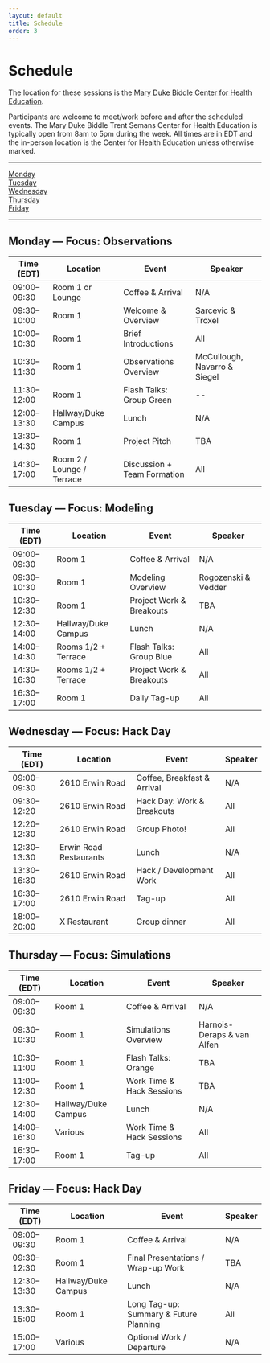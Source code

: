 ```yaml
---
layout: default
title: Schedule
order: 3
---
```


# Schedule

The location for these sessions is the [Mary Duke Biddle Center for Health Education](https://www.google.com/maps?client=firefox-b-1-d&sca_esv=c48dc88e8766c10f&output=search&q=mary+duke+biddle+trent+semans+center+for+health+education&source=lnms&fbs=AIIjpHxU7SXXniUZfeShr2fp4giZ1Y6MJ25_tmWITc7uy4KIehZSPZtqywdxHK81a_1UWmZHKJ6oqjHuUktiabrRPeHJMsvLtH8GNAdGHXBY55oOcQgKj85Zt8V0rJBqqM2jRLVOpwhMemqaFe_3JlhfsrbwzIEzn71Fr66wXjX2eFkeBIwcD5fliuxdO7E3jZZwFrqx1YiZL2nX8zmQMDFMNA9nTTfsA&entry=mc&ved=1t:200715&ictx=111).

Participants are welcome to meet/work before and after the scheduled events.
The Mary Duke Biddle Trent Semans Center for Health Education is typically open from 8am to 5pm
during the week.
All times are in EDT and the in-person location is the Center for Health Education unless otherwise marked.


---

[Monday](#monday)
<br>
[Tuesday](#tuesday)
<br>
[Wednesday](#wednesday)
<br>
[Thursday](#thursday)
<br>
[Friday](#friday)
<br>

---

<h2 id="monday" class="schedule-day day-observations">Monday — <span class="schedule-focus">Focus: Observations</span></h2>
<table class="schedule-table day-observations">
  <thead>
    <tr>
      <th>Time (EDT)</th><th>Location</th><th>Event</th><th>Speaker</th>
    </tr>
  </thead>
  <tbody>
    <tr><td>09:00–09:30</td><td>Room 1 or Lounge</td><td>Coffee &amp; Arrival</td><td>N/A</td></tr><tr><td>09:30–10:00</td><td>Room 1</td><td>Welcome &amp; Overview</td><td>Sarcevic &amp; Troxel</td></tr><tr><td>10:00–10:30</td><td>Room 1</td><td>Brief Introductions</td><td>All</td></tr><tr><td>10:30–11:30</td><td>Room 1</td><td>Observations Overview</td><td>McCullough, Navarro &amp; Siegel</td></tr><tr><td>11:30–12:00</td><td>Room 1</td><td>Flash Talks: Group Green</td><td>--</td></tr><tr><td>12:00–13:30</td><td>Hallway/Duke Campus</td><td>Lunch</td><td>N/A</td></tr><tr><td>13:30–14:30</td><td>Room 1</td><td>Project Pitch</td><td>TBA</td></tr><tr><td>14:30–17:00</td><td>Room 2 / Lounge / Terrace</td><td>Discussion + Team Formation</td><td>All</td></tr>
  </tbody>
</table>

<h2 id="tuesday" class="schedule-day day-theory">Tuesday — <span class="schedule-focus">Focus: Modeling</span></h2>
<table class="schedule-table day-theory">
  <thead>
    <tr>
      <th>Time (EDT)</th><th>Location</th><th>Event</th><th>Speaker</th>
    </tr>
  </thead>
  <tbody>
    <tr><td>09:00–09:30</td><td>Room 1</td><td>Coffee &amp; Arrival</td><td>N/A</td></tr><tr><td>09:30–10:30</td><td>Room 1</td><td>Modeling Overview</td><td>Rogozenski &amp; Vedder</td></tr><tr><td>10:30–12:30</td><td>Room 1</td><td>Project Work &amp; Breakouts</td><td>TBA</td></tr><tr><td>12:30–14:00</td><td>Hallway/Duke Campus</td><td>Lunch</td><td>N/A</td></tr><tr><td>14:00–14:30</td><td>Rooms 1/2 + Terrace</td><td>Flash Talks: Group Blue</td><td>All</td></tr><tr><td>14:30–16:30</td><td>Rooms 1/2 + Terrace</td><td>Project Work &amp; Breakouts</td><td>All</td></tr><tr><td>16:30–17:00</td><td>Room 1</td><td>Daily Tag-up</td><td>All</td></tr>
  </tbody>
</table>

<h2 id="wednesday" class="schedule-day day-hack">Wednesday — <span class="schedule-focus">Focus: Hack Day</span></h2>
<table class="schedule-table day-hack">
  <thead>
    <tr>
      <th>Time (EDT)</th><th>Location</th><th>Event</th><th>Speaker</th>
    </tr>
  </thead>
  <tbody>
    <tr><td>09:00–09:30</td><td>2610 Erwin Road</td><td>Coffee, Breakfast &amp; Arrival</td><td>N/A</td></tr><tr><td>09:30–12:20</td><td>2610 Erwin Road</td><td>Hack Day: Work &amp; Breakouts</td><td>All</td></tr><tr><td>12:20–12:30</td><td>2610 Erwin Road</td><td>Group Photo!</td><td>All</td></tr><tr><td>12:30–13:30</td><td>Erwin Road Restaurants</td><td>Lunch</td><td>N/A</td></tr><tr><td>13:30–16:30</td><td>2610 Erwin Road</td><td>Hack / Development Work</td><td>All</td></tr><tr><td>16:30–17:00</td><td>2610 Erwin Road</td><td>Tag-up</td><td>All</td></tr><tr><td>18:00–20:00</td><td>X Restaurant</td><td>Group dinner</td><td>All</td></tr>
  </tbody>
</table>

<h2 id="thursday" class="schedule-day day-sims">Thursday — <span class="schedule-focus">Focus: Simulations</span></h2>
<table class="schedule-table day-sims">
  <thead>
    <tr>
      <th>Time (EDT)</th><th>Location</th><th>Event</th><th>Speaker</th>
    </tr>
  </thead>
  <tbody>
    <tr><td>09:00–09:30</td><td>Room 1</td><td>Coffee &amp; Arrival</td><td>N/A</td></tr><tr><td>09:30–10:30</td><td>Room 1</td><td>Simulations Overview</td><td>Harnois-Deraps &amp; van Alfen</td></tr><tr><td>10:30–11:00</td><td>Room 1</td><td>Flash Talks: Orange</td><td>TBA</td></tr><tr><td>11:00–12:30</td><td>Room 1</td><td>Work Time &amp; Hack Sessions</td><td>TBA</td></tr><tr><td>12:30–14:00</td><td>Hallway/Duke Campus</td><td>Lunch</td><td>N/A</td></tr><tr><td>14:00–16:30</td><td>Various</td><td>Work Time &amp; Hack Sessions</td><td>All</td></tr><tr><td>16:30–17:00</td><td>Room 1</td><td>Tag-up</td><td>All</td></tr>
  </tbody>
</table>

<h2 id="friday" class="schedule-day day-hack">Friday — <span class="schedule-focus">Focus: Hack Day</span></h2>
<table class="schedule-table day-hack">
  <thead>
    <tr>
      <th>Time (EDT)</th><th>Location</th><th>Event</th><th>Speaker</th>
    </tr>
  </thead>
  <tbody>
    <tr><td>09:00–09:30</td><td>Room 1</td><td>Coffee &amp; Arrival</td><td>N/A</td></tr><tr><td>09:30–12:30</td><td>Room 1</td><td>Final Presentations / Wrap-up Work</td><td>TBA</td></tr><tr><td>12:30–13:30</td><td>Hallway/Duke Campus</td><td>Lunch</td><td>N/A</td></tr><tr><td>13:30–15:00</td><td>Room 1</td><td>Long Tag-up: Summary &amp; Future Planning</td><td>All</td></tr><tr><td>15:00–17:00</td><td>Various</td><td>Optional Work / Departure</td><td>N/A</td></tr>
  </tbody>
</table>
